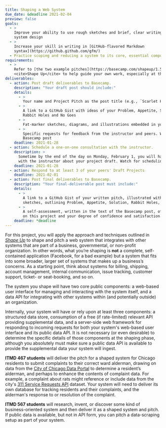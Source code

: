 ```yaml
---
title: Shaping a Web System
due_date: &deadline 2021-02-04
preview: false
goals:
  - >
    Improve your ability to use rough sketches and brief, clear writing to describe and pitch a
    system design
  - >
    Increase your skill in writing in [GitHub-flavored Markdown
    syntax](https://github.github.com/gfm/)
  - Practice scoping and reducing a system to its core, essential components
requirements:
  - >
    Refer to [the two example pitches](https://basecamp.com/shapeup/1.5-chapter-06#examples) in
    <cite>Shape Up</cite> to help guide your own work, especially at the draft stage
deliverables:
  - action: Post draft deliverables to Basecamp.
    description: "Your draft post should include:"
    details:
      - >
        Your name and Project Pitch as the post title (e.g., `Scarlet Hawk: Project Pitch`)
      - >
        A link to a GitHub Gist with ideas of your Problem, Appetite, Solution, along with any clear
        Rabbit Holes and No Goes
      - >
        Fat-marker sketches, diagrams, and illustrations embedded in your GitHub Gist.
      - >
        Specific requests for feedback from the instructor and peers. Write this in the body of your
        Basecamp post
    deadline: 2021-01-28
  - action: Schedule a one-on-one consultation with the instructor.
    description: >
      Sometime by the end of the day on Monday, February 1, you will have a one-on-on consultation
      with the instructor about your project draft. Watch for scheduling details on Basecamp.
    deadline: 2021-01-28
  - action: Respond to at least 3 of your peers' Draft Projects
    deadline: 2021-02-01
  - action: Post final deliverables to Basecamp.
    description: "Your final-deliverable post must include:"
    details:
      - >
        A link to a GitHub Gist of your written pitch, illustrated with fat-marker diagrams and
        sketches, outlining Problem, Appetite, Solution, Rabbit Holes, and No Goes.
      - >
        A self-assessment, written in the text of the Basecamp post, of 250 words or so of your work
        on this project and your degree of confidence and satisfaction with your final pitch.
    deadline: *deadline
---
```


For this project, you will apply the approach and techniques outlined in [<cite>Shape
Up</cite>](https://basecamp.com/shapeup) to shape and pitch a web system that integrates with other
systems that are part of a business, governmental, or non-profit organization. In other words, what
you’re shaping is **not** a complete, self-contained application (Facebook, for a bad example) but a
system that fits into some broader, larger set of systems that makes up a business’s concerns. As a
starting point, think about systems for billing, shipping, account management, internal
communication, issue tracking, customer support, ticket- or seat-booking, and so on.

The system you shape will have two core public components: a web-based user interface for managing
and interacting with the system itself, and a data API for integrating with other systems within
(and potentially outside) an organization.

Internally, your system will have or rely upon at least three components: a structured data store,
consumption of a free (if rate-limited) relevant API providing supplemental data, and a server-side
web framework for responding to incoming requests for both your system's web-based user interface
and its public data API. It is not necessary (or even desirable) to determine the specific details
of those components at the shaping phase, although you absolutely must make sure a public data API
is available to provide the supplemental data your system will ingest.

**ITMD 467 students** will deliver the pitch for a shaped system for Chicago residents to submit
complaints to their correct ward alderman, drawing on data from the [City of Chicago Data
Portal](https://data.cityofchicago.org/) to determine a resident’s alderman, and perhaps to enhance
the contents of complaint data. For example, a complaint about rats might reference or include data
from the city's
[311 Service Requests API](https://data.cityofchicago.org/Service-Requests/311-Service-Requests/v6vf-nfxy)
dataset. Your system will need to deliver its own database for tracking residents and their
complaints, and the alderman's response to or resolution of the complaint.

**ITMD 567 students** will research, invent, or discover some kind of business-oriented system and
then deliver it as a shaped system and pitch. If public data is available, but not in API form, you
can pitch a data-scraping setup as part of your system.

